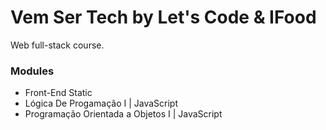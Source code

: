 # Vem Ser Tech by Let's Code & IFood

Web full-stack course.


### Modules

- Front-End Static
- Lógica De Progamação I | JavaScript
- Programação Orientada a Objetos I | JavaScript